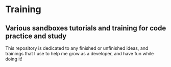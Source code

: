 # Training
## Various sandboxes tutorials and training for code practice and study

This repository is dedicated to any finished or unfinished ideas, and trainings that I use to help me grow as a developer, and have fun while doing it!
